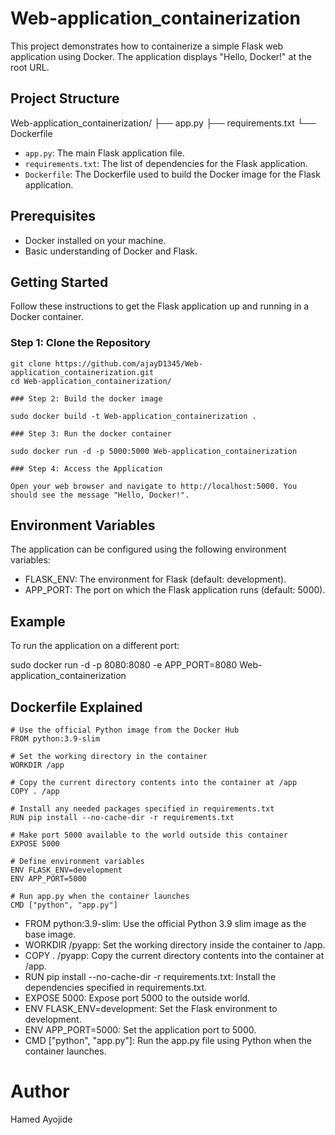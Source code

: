 # Web-application_containerization

This project demonstrates how to containerize a simple Flask web application using Docker. The application displays "Hello, Docker!" at the root URL.

## Project Structure

Web-application_containerization/
├── app.py
├── requirements.txt
└── Dockerfile

- `app.py`: The main Flask application file.
- `requirements.txt`: The list of dependencies for the Flask application.
- `Dockerfile`: The Dockerfile used to build the Docker image for the Flask application.

## Prerequisites

- Docker installed on your machine.
- Basic understanding of Docker and Flask.

## Getting Started

Follow these instructions to get the Flask application up and running in a Docker container.

### Step 1: Clone the Repository
```
git clone https://github.com/ajayD1345/Web-application_containerization.git
cd Web-application_containerization/

### Step 2: Build the docker image

sudo docker build -t Web-application_containerization .

### Step 3: Run the docker container

sudo docker run -d -p 5000:5000 Web-application_containerization

### Step 4: Access the Application

Open your web browser and navigate to http://localhost:5000. You should see the message "Hello, Docker!".
```
## Environment Variables

 The application can be configured using the following environment variables:

- FLASK_ENV: The environment for Flask (default: development).
- APP_PORT: The port on which the Flask application runs (default: 5000).

## Example
 To run the application on a different port:
 
sudo docker run -d -p 8080:8080 -e APP_PORT=8080 Web-application_containerization

## Dockerfile Explained

```
# Use the official Python image from the Docker Hub
FROM python:3.9-slim

# Set the working directory in the container
WORKDIR /app

# Copy the current directory contents into the container at /app
COPY . /app

# Install any needed packages specified in requirements.txt
RUN pip install --no-cache-dir -r requirements.txt

# Make port 5000 available to the world outside this container
EXPOSE 5000

# Define environment variables
ENV FLASK_ENV=development
ENV APP_PORT=5000

# Run app.py when the container launches
CMD ["python", "app.py"]
```

- FROM python:3.9-slim: Use the official Python 3.9 slim image as the base image.
- WORKDIR /pyapp: Set the working directory inside the container to /app.
- COPY . /pyapp: Copy the current directory contents into the container at /app.
- RUN pip install --no-cache-dir -r requirements.txt: Install the dependencies specified in requirements.txt.
- EXPOSE 5000: Expose port 5000 to the outside world.
- ENV FLASK_ENV=development: Set the Flask environment to development.
- ENV APP_PORT=5000: Set the application port to 5000.
- CMD ["python", "app.py"]: Run the app.py file using Python when the container launches.

# Author
Hamed Ayojide
